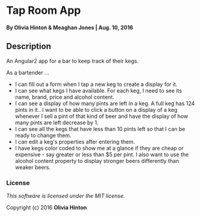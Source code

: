 # Tap Room App

#### By Olivia Hinton & Meaghan Jones | Aug. 10, 2016

## Description
An Angular2 app for a bar to keep track of their kegs.

As a bartender ...

* I can fill out a form when I tap a new keg to create a display for it.
* I can see what kegs I have available. For each keg, I need to see its name, brand, price and alcohol content.
* I can see a display of how many pints are left in a keg. A full keg has 124 pints in it.. I want to be able to click a button on a display of a keg whenever I sell a pint of that kind of beer and have the display of how many pints are left decrease by 1.
* I can see all the kegs that have less than 10 pints left so that I can be ready to change them.
* I can edit a keg's properties after entering them.
* I have kegs color coded to show me at a glance if they are cheap or expensive - say greater or less than $5 per pint. I also want to use the alcohol content property to display stronger beers differently than weaker beers.

### License

*This software is licensed under the MIT license.*

Copyright (c) 2016 **Olivia Hinton**
